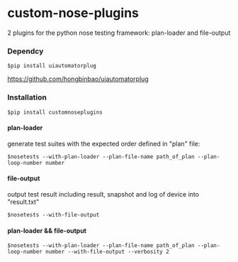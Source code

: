 custom-nose-plugins
===================
2 plugins for the python nose testing framework: plan-loader and file-output

### Dependcy
    $pip install uiautomatorplug
    
https://github.com/hongbinbao/uiautomatorplug

### Installation
    $pip install customnoseplugins

#### plan-loader
generate test suites with the expected order defined in "plan" file:
    
    $nosetests --with-plan-loader --plan-file-name path_of_plan --plan-loop-number number 

#### file-output
output test result including result, snapshot and log of device into "result.txt"
    
    $nosetests --with-file-output 

#### plan-loader && file-output  
    $nosetests --with-plan-loader --plan-file-name path_of_plan --plan-loop-number number --with-file-output --verbosity 2
